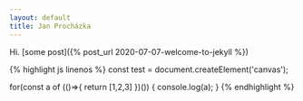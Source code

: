 ```yaml
---
layout: default
title: Jan Procházka
---
```


Hi. [some post]({% post_url 2020-07-07-welcome-to-jekyll %})


{% highlight js linenos %}
const test = document.createElement('canvas');

for(const a of (()=>{ return [1,2,3] })()) {
    console.log(a);
}
{% endhighlight %}